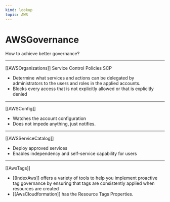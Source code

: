 ```yaml
---
kind: lookup
topic: AWS
---
```


# AWSGovernance

How to achieve better governance?

___

[[AWSOrganizations]] Service Control Policies SCP

* Determine what services and actions can be delegated by administrators to the users and roles in the applied accounts.
* Blocks every access that is not explicitly allowed or that is explicitly denied

___

[[AWSConfig]]

* Watches the account configuration
* Does not impede anything, just notifies.  

___

[[AWSServiceCatalog]]

* Deploy approved services
* Enables independency and self-service capability for users

___

[[AwsTags]]

* [[IndexAws]] offers a variety of tools to help you implement proactive tag governance by ensuring that tags are consistently applied when resources are created
* [[AwsCloudformation]] has the Resource Tags Properties.
